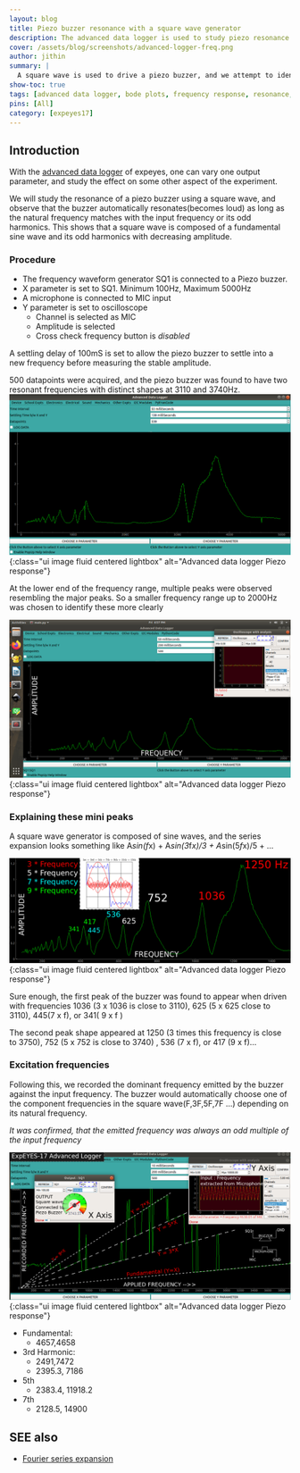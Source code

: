 ```yaml
---
layout: blog
title: Piezo buzzer resonance with a square wave generator
description: The advanced data logger is used to study piezo resonance and square wave components
cover: /assets/blog/screenshots/advanced-logger-freq.png
author: jithin
summary: |
  A square wave is used to drive a piezo buzzer, and we attempt to identify which harmonic of the input frequency is used. The results also confirm that only F,3F, 5F... frequencies are available in a square wave.
show-toc: true
tags: [advanced data logger, bode plots, frequency response, resonance, low pass, band pass]
pins: [All]
category: [expeyes17]
---
```



## Introduction

With the [advanced data logger](advanced-logger) of expeyes, one can vary one output parameter, and study the effect on some other aspect of the experiment.

We will study the resonance of a piezo buzzer using a square wave, and observe that the buzzer automatically resonates(becomes loud) as long as the natural frequency
 matches with the input frequency or its odd harmonics. This shows that a square wave is composed of a fundamental sine
 wave and its odd harmonics with decreasing amplitude.

### Procedure

+ The frequency waveform generator SQ1 is connected to a Piezo buzzer. 
+ X parameter is set to SQ1. Minimum 100Hz, Maximum 5000Hz
+ A microphone is connected to MIC input
+ Y parameter is set to oscilloscope
   + Channel is selected as MIC
   + Amplitude is selected
   + Cross check frequency button is *disabled*

A settling delay of 100mS is set to allow the piezo buzzer to settle into a new frequency before measuring the stable amplitude.

500 datapoints were acquired, and the piezo buzzer was found to have two resonant frequencies with distinct shapes at 3110 and 3740Hz.
![](/assets/blog/screenshots/advanced-logger-amp-full.png){:class="ui image fluid centered lightbox" alt="Advanced data logger Piezo response"}

At the lower end of the frequency range, multiple peaks were observed resembling the major peaks. So a smaller frequency range up to 2000Hz was chosen to identify these more clearly

![](/assets/blog/screenshots/advanced-logger-sq1-amplitude-full.png){:class="ui image fluid centered lightbox" alt="Advanced data logger Piezo response"}

### Explaining these mini peaks

A square wave generator is composed of sine waves, and the series expansion looks something like
A*sin(f*x) + A*sin(3*f*x)/3 + A*sin(5*f*x)/5 + ...

![](/assets/blog/screenshots/advanced-logger-sq1-amplitude.png){:class="ui image fluid centered lightbox" alt="Advanced data logger Piezo response"}

Sure enough, the first peak of the buzzer was found to appear when driven with frequencies 1036 (3 x 1036 is close to 3110), 625 (5 x 625 close to 3110), 445(7 x f), or 341( 9 x f )

The second peak shape appeared at 1250 (3 times this frequency is close to 3750), 752 (5 x 752 is close to 3740) , 536 (7 x f), or 417 (9 x f)...

### Excitation frequencies

Following this, we recorded the dominant frequency emitted by the buzzer against the input frequency. The buzzer would automatically
choose one of the component frequencies in the square wave(F,3F,5F,7F ...) depending on its natural frequency.

*It was confirmed, that the emitted frequency was always an odd multiple of the input frequency*

![](/assets/blog/screenshots/advanced-logger-freq.png){:class="ui image fluid centered lightbox" alt="Advanced data logger Piezo response"}

* Fundamental: 
  * 4657,4658
* 3rd Harmonic:
  * 2491,7472
  * 2395.3, 7186
* 5th
  * 2383.4, 11918.2
* 7th
  * 2128.5, 14900

## SEE also

+ [Fourier series expansion](https://lpsa.swarthmore.edu/Fourier/Series/ExFS.html)


